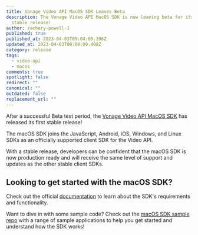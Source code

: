 ```yaml
---
title: Vonage Video API MacOS SDK Leaves Beta
description: The Vonage Video API MacOS SDK is now leaving beta for its first
  stable release!
author: zachary-powell-1
published: true
published_at: 2023-04-03T09:04:09.396Z
updated_at: 2023-04-03T09:04:09.408Z
category: release
tags:
  - video-api
  - macos
comments: true
spotlight: false
redirect: ""
canonical: ""
outdated: false
replacement_url: ""
---
```

After a successful Beta test period, the [Vonage Video API MacOS SDK](https://tokbox.com/developer/sdks/mac/) has released its first stable release!

The macOS SDK joins the JavaScript, Android, iOS, Windows, and Linux SDKs as an officially supported client SDK for the Video API. 

With a stable release, developers can be confident that the macOS SDK is now production ready and will receive the same level of support and updates as the other stable client SDKs.

## Looking to get started with the macOS SDK?

Check out the official [documentation](https://tokbox.com/developer/sdks/mac/) to learn about the SDK's requirements and functionality. 

Want to dive in with some sample code? Check out the [macOS SDK sample repo](https://github.com/opentok/opentok-macos-sdk-samples) with a range of sample applications to help you get started and understand how the SDK works!